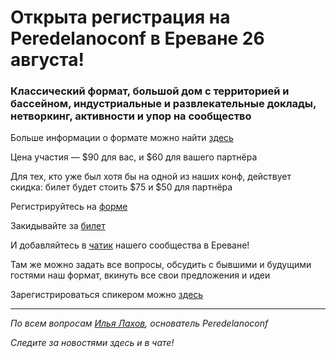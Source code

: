 # Открыта регистрация на **Peredelanoconf** в Ереване 26 августа!

### Классический формат, большой дом с территорией и бассейном, индустриальные и развлекательные доклады, нетворкинг, активности и упор на сообщество

Больше информации о формате можно найти [здесь](/./confs/standard.md)

Цена участия — $90 для вас, и $60 для вашего партнёра

Для тех, кто уже был хотя бы на одной из наших конф, действует скидка: билет будет стоить $75 и $50 для партнёра

Регистрируйтесь на [форме]( https://docs.google.com/forms/d/1CGFBA4XD0R2bA3337NN1O9x2yokZmtlTkY5XhpuVtsY)

Закидывайте за [билет](/./guides/how-to-pay.md)

И добавляйтесь в [чатик](https://t.me/peredelanoconfyerevan) нашего сообщества в Ереване! 

Там же можно задать все вопросы, обсудить с бывшими и будущими гостями наш формат, вкинуть все свои предложения и идеи

Зарегистрироваться спикером можно [здесь](/./guides/tech-speech.md)

---

_По всем вопросам [Илья Лахов](https://t.me/ilakhov), основатель Peredelanoconf_

_Следите за новостями здесь и в чате!_
